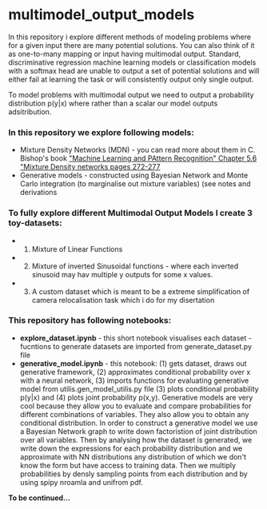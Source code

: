 # multimodel_output_models
 
In this repository i explore different methods of modeling problems where for a given input there are many potential solutions. You can also think of it as one-to-many mapping or input having multimodal output. Standard, discriminative regression machine learning models or classification models with a softmax head are unable to output a set of potential solutions and will either fail at learning the task or will consistently output only single output. 

To model problems with multimodal output we need to output a probability distribution p(y|x) where rather than a scalar our model outputs adsitribution. 
### In this repository we explore following models:
* Mixture Density Networks (MDN) - you can read more about them in C. Bishop's book ["Machine Learning and PAttern Recognition" Chapter 5.6 "Mixture Density networks pages 272-277](http://users.isr.ist.utl.pt/~wurmd/Livros/school/Bishop%20-%20Pattern%20Recognition%20And%20Machine%20Learning%20-%20Springer%20%202006.pdf)
* Generative models - constructed using Bayesian Network and Monte Carlo integration (to marginalise out mixture variables) (see notes and derivations

### To fully explore different Multimodal Output Models I create 3 toy-datasets:
* 1. Mixture of Linear Functions
* 2. Mixture of inverted Sinusoidal functions - where each inverted sinusoid may hav multiple y outputs for some x values.
* 3. A custom dataset which is meant to be a extreme simplification of camera relocalisation task which i do for my disertation


### This repository has following notebooks:
* **explore_dataset.ipynb** - this short notebook visualises each dataset - fucntions to generate datasets are imported from generate_dataset.py file
* **generative_model.ipynb** - this notebook: (1) gets dataset, draws out generative framework, (2) approximates conditional probability over x with a neural network, (3) imports functions for evaluating generative model from utilis.gen_model_utilis.py file (3) plots conditional probability p(y|x) and (4) plots joint probability p(x,y). Generative models are very cool because they allow you to evaluate and compare probabilities for different combinations of variables. They also allow you to obtain any conditional distribution. In order to construct a generative model we use a Bayesian Network graph to write down factoristion of joint distribution over all variables. Then by analysing how the dataset is generated, we write down the expressions for each probability distribution and we approximate with NN distributions any distribution of which we don't know the form but have access to training data. Then we multiply probabilities by densly sampling points from each distribution and by using spipy nroamla and unifrom pdf.

**To be continued...**
